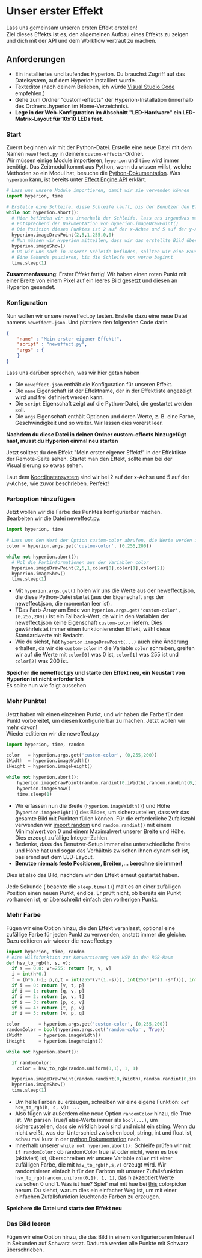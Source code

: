 # Unser erster Effekt
Lass uns gemeinsam unseren ersten Effekt erstellen! \
Ziel dieses Effekts ist es, den allgemeinen Aufbau eines Effekts zu zeigen und dich mit der API und dem Workflow vertraut zu machen.

## Anforderungen 
  * Ein installiertes und laufendes Hyperion. Du brauchst Zugriff auf das Dateisystem, auf dem Hyperion installiert wurde.
  * Texteditor (nach deinem Belieben, ich würde [Visual Studio Code](https://code.visualstudio.com/) empfehlen.)
  * Gehe zum Ordner "custom-effects" der Hyperion-Installation (innerhalb des Ordners .hyperion im Home-Verzeichnis).
  * **Lege in der Web-Konfiguration im Abschnitt "LED-Hardware" ein LED-Matrix-Layout für 10x10 LEDs fest.**

### Start
Zuerst beginnen wir mit der Python-Datei. Erstelle eine neue Datei mit dem Namen `neweffect.py` in deinem `custom-effects`-Ordner. \
Wir müssen einige Module importieren, `hyperion` und `time` wird immer benötigt. Das Zeitmodul kommt aus Python, wenn du wissen willst, welche Methoden so ein Modul hat, besuche die [Python-Dokumentation](https://docs.python.org/3.5/library/). Was `hyperion` kann, ist bereits unter [Effect Engine API](/de/effects/API.md) erklärt.

``` python
# Lass uns unsere Module importieren, damit wir sie verwenden können
import hyperion, time

# Erstelle eine Schleife, diese Schleife läuft, bis der Benutzer den Effekt stoppt
while not hyperion.abort():
  # Hier befinden wir uns innerhalb der Schleife, lass uns irgendwas machen
  # Entsprechend der Dokumentation von hyperion.imageDrawPoint()
  # Die Position dieses Punktes ist 2 auf der x-Achse und 5 auf der y-Achse mit einer Breite von 1 Pixel und der Farbe Rot 
  hyperion.imageDrawPoint(2,5,1,255,0,0)
  # Nun müssen wir Hyperion mitteilen, dass wir das erstellte Bild übertragen wollen
  hyperion.imageShow()
  # Da wir uns noch in unserer Schleife befinden, sollten wir eine Pause einlegen, um die Ausführung zu verlangsamen. Wir sollten niemals CPU-Leistung verschwenden :)
  # Eine Sekunde pausieren, bis die Schleife von vorne beginnt
  time.sleep(1)
```
**Zusammenfassung**: Erster Effekt fertig! Wir haben einen roten Punkt mit einer Breite von einem Pixel auf ein leeres Bild gesetzt und diesen an Hyperion gesendet.

### Konfiguration
Nun wollen wir unsere neweffect.py testen. Erstelle dazu eine neue Datei namens `neweffect.json`. Und platziere den folgenden Code darin
``` json
{
	"name" : "Mein erster eigener Effekt!",
	"script" : "neweffect.py",
	"args" : {
	}
}
```
Lass uns darüber sprechen, was wir hier getan haben
 - Die `neweffect.json` enthält die Konfiguration für unseren Effekt.
 - Die `name` Eigenschaft ist der Effektname, der in der Effektliste angezeigt wird und frei definiert werden kann.
 - Die `script` Eigenschaft zeigt auf die Python-Datei, die gestartet werden soll.
 - Die `args` Eigenschaft enthält Optionen und deren Werte, z. B. eine Farbe, Geschwindigkeit und so weiter. Wir lassen dies vorerst leer.

**Nachdem du diese Datei in deinen Ordner custom-effects hinzugefügt hast, musst du Hyperion einmal neu starten**

Jetzt solltest du den Effekt "Mein erster eigener Effekt!" in der Effektliste der Remote-Seite sehen. Startet man den Effekt, sollte man bei der Visualisierung so etwas sehen.
<ImageWrap src="/images/en/owneff_1.jpg" alt="Custom Hyperion Effect" />

Laut dem [Koordinatensystem](https://doc.qt.io/qt-5/coordsys.html#rendering) sind wir bei 2 auf der x-Achse und 5 auf der y-Achse, wie zuvor beschrieben. Perfekt!

### Farboption hinzufügen
Jetzt wollen wir die Farbe des Punktes konfigurierbar machen. \
Bearbeiten wir die Datei neweffect.py.

``` python
import hyperion, time

# Lass uns den Wert der Option custom-color abrufen, die Werte werden in der Variablen color gespeichert
color = hyperion.args.get('custom-color', (0,255,200))

while not hyperion.abort():
  # Hol die Farbinformationen aus der Variablen color
  hyperion.imageDrawPoint(2,5,1,color[0],color[1],color[2])
  hyperion.imageShow()
  time.sleep(1)
```
  * Mit `hyperion.args.get()` holen wir uns die Werte aus der neweffect.json, die diese Python-Datei startet (aus der Eigenschaft `args` der neweffect.json, die momentan leer ist).
  * TDas Farb-Array am Ende von `hyperion.args.get('custom-color', (0,255,200))` ist ein Fallback-Wert, da wir in den Variablen der neweffect.json keine Eigenschaft `custom-color` liefern. Dies gewährleistet immer einen funktionierenden Effekt, wähl diese Standardwerte mit Bedacht.
  * Wie du siehst, hat `hyperion.imageDrawPoint(...)` auch eine Änderung erhalten, da wir die `custom-color` in die Variable `color` schreiben, greifen wir auf die Werte mit `color[0]` was 0 ist, `color[1]` was 255 ist und `color[2]` was 200 ist.
  
**Speicher die neweffect.py und starte den Effekt neu, ein Neustart von Hyperion ist nicht erforderlich** \
Es sollte nun wie folgt aussehen
<ImageWrap src="/images/en/owneff_2.jpg" alt="Custom Hyperion Effect with cyan color" />

### Mehr Punkte!
Jetzt haben wir einen einzelnen Punkt, und wir haben die Farbe für den Punkt vorbereitet, um diesen konfigurierbar zu machen. Jetzt wollen wir mehr davon! \
Wieder editieren wir die neweffect.py
``` python
import hyperion, time, random

color   = hyperion.args.get('custom-color', (0,255,200))
iWidth  = hyperion.imageWidth()
iHeight = hyperion.imageHeight()

while not hyperion.abort():
    hyperion.imageDrawPoint(random.randint(0,iWidth),random.randint(0,iHeight),1,color[0],color[1],color[2])
    hyperion.imageShow()
    time.sleep(1)
```
  * Wir erfassen nun die Breite (`hyperion.imageWidth()`) und Höhe (`hyperion.imageHeight()`) des Bildes, um sicherzustellen, dass wir das gesamte Bild mit Punkten füllen können. Für die erforderliche Zufallszahl verwenden wir [import random](https://docs.python.org/3.5/library/random.html) und `random.randint()` mit einem Minimalwert von 0 und einem Maximalwert unserer Breite und Höhe. Dies erzeugt zufällige Integer-Zahlen.
  * Bedenke, dass das Benutzer-Setup immer eine unterschiedliche Breite und Höhe hat und sogar das Verhältnis zwischen ihnen dynamisch ist, basierend auf dem LED-Layout.
  * **Benutze niemals feste Positionen, Breiten,... berechne sie immer!**
 
Dies ist also das Bild, nachdem wir den Effekt erneut gestartet haben.
<ImageWrap src="/images/en/owneff_3.gif" alt="Custom Hyperion Effect with random dots" />

Jede Sekunde ( beachte die `sleep.time(1)`) malt es an einer zufälligen Position einen neuen Punkt, endlos. Er prüft nicht, ob bereits ein Punkt vorhanden ist, er überschreibt einfach den vorherigen Punkt.

### Mehr Farbe
Fügen wir eine Option hinzu, die den Effekt veranlasst, optional eine zufällige Farbe für jeden Punkt zu verwenden, anstatt immer die gleiche. \
Dazu editieren wir wieder die neweffect.py
``` python
import hyperion, time, random
# eine Hilfsfunktion zur Konvertierung von HSV in den RGB-Raum
def hsv_to_rgb(h, s, v):
  if s == 0.0: v*=255; return [v, v, v]
  i = int(h*6.)
  f = (h*6.)-i; p,q,t = int(255*(v*(1.-s))), int(255*(v*(1.-s*f))), int(255*(v*(1.-s*(1.-f)))); v*=255; i%=6
  if i == 0: return [v, t, p]
  if i == 1: return [q, v, p]
  if i == 2: return [p, v, t]
  if i == 3: return [p, q, v]
  if i == 4: return [t, p, v]
  if i == 5: return [v, p, q]

color       = hyperion.args.get('custom-color', (0,255,200))
randomColor = bool(hyperion.args.get('random-color', True))
iWidth      = hyperion.imageWidth()
iHeight     = hyperion.imageHeight()

while not hyperion.abort():

  if randomColor:
    color = hsv_to_rgb(random.uniform(0,1), 1, 1)

  hyperion.imageDrawPoint(random.randint(0,iWidth),random.randint(0,iHeight),1,color[0],color[1],color[2])
  hyperion.imageShow()
  time.sleep(1)
```
  * Um helle Farben zu erzeugen, schreiben wir eine eigene Funktion: `def hsv_to_rgb(h, s, v): ...`
  * Also fügen wir außerdem eine neue Option `randomColor` hinzu, die True ist. Wir parsen True/False-Werte immer als `bool(...)`, um sicherzustellen, dass sie wirklich bool sind und nicht ein string. Wenn du nicht weißt, was der Unterschied zwischen bool, string, int und float ist, schau mal kurz in der [python Dokumentation](https://docs.python.org/3.5/library/stdtypes.html) nach.
  * Innerhalb unserer `while not hyperion.abort():` Schleife prüfen wir mit `if randomColor:` ob randomColor true ist oder nicht, wenn es true (aktiviert) ist, überschreiben wir unsere Variable `color` mit einer zufälligen Farbe, die mit `hsv_to_rgb(h,s,v)` erzeugt wird. Wir randomisieren einfach h für den Farbton mit unserer Zufallsfunktion `hsv_to_rgb(random.uniform(0,1), 1, 1)`, das h akzeptiert Werte zwischen 0 und 1. Was ist hue? Spiel' mal mit hue bei [this](https://www.w3schools.com/colors/colors_hsl.asp) colorpicker herum. Du siehst, warum dies ein einfacher Weg ist, um mit einer einfachen Zufallsfunktion leuchtende Farben zu erzeugen.

**Speichere die Datei und starte den Effekt neu**
<ImageWrap src="/images/en/owneff_4.gif" alt="Custom Hyperion Effect with random dots and color" />

### Das Bild leeren
Fügen wir eine Option hinzu, die das Bild in einem konfigurierbaren Intervall in Sekunden auf Schwarz setzt. Dadurch werden alle Punkte mit Schwarz überschrieben.